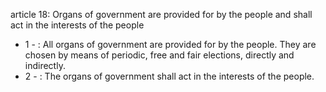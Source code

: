 article 18: Organs of government are provided for by the people and shall act in the interests of the people

<ul>
			<li>1 - : All organs of government are provided for by the people. They are chosen by means of periodic, free and fair elections, directly and indirectly.<ul>
			</ul></li>			<li>2 - : The organs of government shall act in the interests of the people.<ul>
			</ul></li></ul>